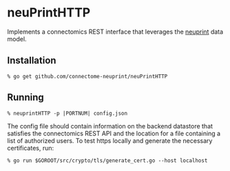 # neuPrintHTTP

Implements a connectomics REST interface that leverages the [neuprint](https://github.com/janelia-flyem/neuPrint) data model.

## Installation

    % go get github.com/connectome-neuprint/neuPrintHTTP

## Running

    % neuprintHTTP -p |PORTNUM| config.json
 
The config file should contain information on the backend datastore that satisfies the connectomics REST API and the location for a file containing
a list of authorized users.  To test https locally and generate the necessary certificates, run:

    % go run $GOROOT/src/crypto/tls/generate_cert.go --host localhost
